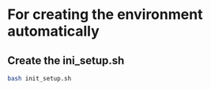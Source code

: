 # For creating the environment automatically

## Create the ini_setup.sh 

``` bash
bash init_setup.sh
```
